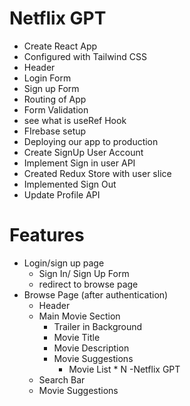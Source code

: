 # Netflix GPT

- Create React App
- Configured with Tailwind CSS
- Header
- Login Form
- Sign up Form
- Routing of App
- Form Validation
- see what is useRef Hook
- FIrebase setup
- Deploying our app to production
- Create SignUp User Account
- Implement Sign in user API
- Created Redux Store with user slice
- Implemented Sign Out
- Update Profile API

# Features 
- Login/sign up page
   - Sign In/ Sign Up Form
   - redirect to browse page
- Browse Page (after authentication)
   - Header
   - Main Movie Section
      - Trailer in Background
      - Movie Title
      - Movie Description
      - Movie Suggestions
        - Movie List * N
-Netflix GPT
    - Search Bar
    - Movie Suggestions